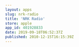 ```yaml
---
layout: apps
slug: nrk-radio
title: 'NRK Radio'
store: apple
app_id: 401928833
date: 2019-09-18T06:52:37Z
published: 2010-12-15T16:15:39Z
---
```

